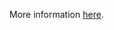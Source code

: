 More information [here](https://docs.prismacloud.io/en/enterprise-edition/policy-reference/azure-policies/azure-general-policies/bc-azr-general-5).
